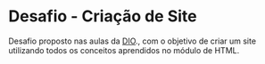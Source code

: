 # Desafio - Criação de Site
Desafio proposto nas aulas da [DIO](https://dio.me)., com o objetivo de criar um site utilizando todos os conceitos aprendidos no módulo de HTML.
